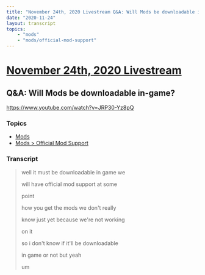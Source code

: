 ```yaml
---
title: "November 24th, 2020 Livestream Q&A: Will Mods be downloadable in-game?"
date: "2020-11-24"
layout: transcript
topics:
    - "mods"
    - "mods/official-mod-support"
---
```

# [November 24th, 2020 Livestream](../2020-11-24.md)
## Q&A: Will Mods be downloadable in-game?
https://www.youtube.com/watch?v=JRP30-Yz8pQ

### Topics
* [Mods](../topics/mods.md)
* [Mods > Official Mod Support](../topics/mods/official-mod-support.md)

### Transcript

> well it must be downloadable in game we
>
> will have official mod support at some
>
> point
>
> how you get the mods we don't really
>
> know just yet because we're not working
>
> on it
>
> so i don't know if it'll be downloadable
>
> in game or not but yeah
>
> um
>
